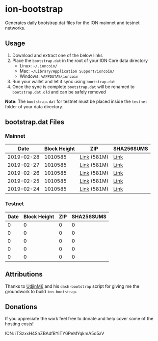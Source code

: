 # ion-bootstrap

Generates daily bootstrap.dat files for the ION mainnet and testnet networks.

## Usage

1. Download and extract one of the below links
2. Place the `bootstrap.dat` in the root of your ION Core data directory
    - Linux: `~/.ioncoin/`
    - Mac: `~/Library/Application Support/ioncoin/`
    - Windows: `%APPDATA%\ioncoin`
3. Run your wallet and let it sync using `bootstrap.dat`
4. Once the sync is complete `bootstrap.dat` will be renamed to `bootstrap.dat.old` and can be safely removed

**Note:** The `bootstrap.dat` for testnet must be placed inside the `testnet` folder of your data directory.

## bootstrap.dat Files

### Mainnet

|    Date    | Block Height | ZIP | SHA256SUMS |
| ---------- | ------------ | --- | ---------- |
| 2019-02-28 | 1010585 | [Link](https://s3-ap-southeast-2.amazonaws.com/ion-bootstrap/mainnet/2019-02-28/bootstrap.dat.zip) (581M) | [Link](https://s3-ap-southeast-2.amazonaws.com/ion-bootstrap/mainnet/2019-02-28/SHA256SUMS) |
| 2019-02-27 | 1010585 | [Link](https://s3-ap-southeast-2.amazonaws.com/ion-bootstrap/mainnet/2019-02-27/bootstrap.dat.zip) (581M) | [Link](https://s3-ap-southeast-2.amazonaws.com/ion-bootstrap/mainnet/2019-02-27/SHA256SUMS) |
| 2019-02-26 | 1010585 | [Link](https://s3-ap-southeast-2.amazonaws.com/ion-bootstrap/mainnet/2019-02-26/bootstrap.dat.zip) (581M) | [Link](https://s3-ap-southeast-2.amazonaws.com/ion-bootstrap/mainnet/2019-02-26/SHA256SUMS) |
| 2019-02-25 | 1010585 | [Link](https://s3-ap-southeast-2.amazonaws.com/ion-bootstrap/mainnet/2019-02-25/bootstrap.dat.zip) (581M) | [Link](https://s3-ap-southeast-2.amazonaws.com/ion-bootstrap/mainnet/2019-02-25/SHA256SUMS) |
| 2019-02-24 | 1010585 | [Link](https://s3-ap-southeast-2.amazonaws.com/ion-bootstrap/mainnet/2019-02-24/bootstrap.dat.zip) (581M) | [Link](https://s3-ap-southeast-2.amazonaws.com/ion-bootstrap/mainnet/2019-02-24/SHA256SUMS) |

### Testnet

|    Date    | Block Height | ZIP | SHA256SUMS |
| ---------- | ------------ | --- | ---------- |
| 0 | 0 | 0 | 0 |
| 0 | 0 | 0 | 0 |
| 0 | 0 | 0 | 0 |
| 0 | 0 | 0 | 0 |
| 0 | 0 | 0 | 0 |

## Attributions

Thanks to [UdjinM6](https://github.com/UdjinM6) and his `dash-bootstrap` script
for giving me the groundwork to build `ion-bootstrap`.

## Donations

If you appreciate the work feel free to donate and help cover some of the
hosting costs!

ION: iTSzxxH4ShZBAdfBYiTY6PeMYqkmA5d5aV
